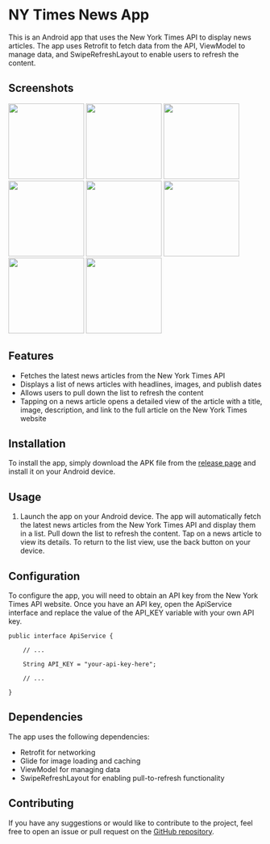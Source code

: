 # NY Times News App

This is an Android app that uses the New York Times API to display news articles. The app uses Retrofit to fetch data from the API, ViewModel to manage data, and SwipeRefreshLayout to enable users to refresh the content.


## Screenshots
<p float="left">
<img src="https://user-images.githubusercontent.com/60360836/219853252-9a4f7f06-3cd9-46d4-964d-a329ab4eb0c3.png" width="150px"/>
<img src="https://user-images.githubusercontent.com/60360836/219853257-ce45b5aa-85c9-4472-8b1f-4e62228ef8d7.png" width="150px"/>
<img src="https://user-images.githubusercontent.com/60360836/219853259-b9c9caa9-be81-4272-a7dc-713185220541.png" width="150px"/>
<img src="https://user-images.githubusercontent.com/60360836/219853261-1601c734-d0bc-42bf-bec8-c9211f671043.png" width="150px"/>
<img src="https://user-images.githubusercontent.com/60360836/219853262-93036fbe-6aa3-473f-9441-ab0f331b3073.png" width="150px"/>
<img src="https://user-images.githubusercontent.com/60360836/219853264-90f776f6-dc39-4ed3-bdbf-4bca4628f8b8.png" width="150px"/>
<img src="https://user-images.githubusercontent.com/60360836/219853267-274f618d-d73b-4a00-98fa-8f723f44fc4b.png" width="150px"/>
<img src="https://user-images.githubusercontent.com/60360836/219853269-4657d93a-7b7e-4ded-b7fb-1c128a1611db.png" width="150px"/>
</p>

## Features

- Fetches the latest news articles from the New York Times API
- Displays a list of news articles with headlines, images, and publish dates
- Allows users to pull down the list to refresh the content
- Tapping on a news article opens a detailed view of the article with a title, image, description, and link to the full article on the New York Times website


## Installation
To install the app, simply download the APK file from the [release page](https://google.com) and install it on your Android device.

## Usage

1. Launch the app on your Android device.
The app will automatically fetch the latest news articles from the New York Times API and display them in a list.
Pull down the list to refresh the content.
Tap on a news article to view its details.
To return to the list view, use the back button on your device.


## Configuration

To configure the app, you will need to obtain an API key from the New York Times API website. Once you have an API key, open the ApiService interface and replace the value of the API_KEY variable with your own API key.

`````
public interface ApiService {

    // ...

    String API_KEY = "your-api-key-here";

    // ...

}
`````


## Dependencies

The app uses the following dependencies:

- Retrofit for networking
- Glide for image loading and caching
- ViewModel for managing data
- SwipeRefreshLayout for enabling pull-to-refresh functionality


## Contributing

If you have any suggestions or would like to contribute to the project, feel free to open an issue or pull request on the [GitHub repository](https://github.com/JamesHardey/NewsAppllication/issues).





